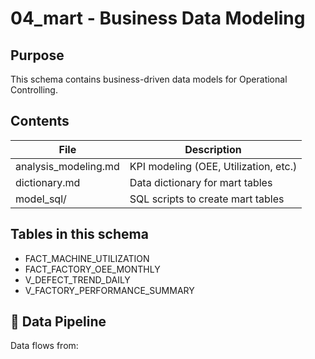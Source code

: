 # 04_mart - Business Data Modeling

## Purpose
This schema contains business-driven data models for Operational Controlling.

## Contents
| File                     | Description                         |
| ------------------------ | ----------------------------------- |
| analysis_modeling.md     | KPI modeling (OEE, Utilization, etc.) |
| dictionary.md            | Data dictionary for mart tables     |
| model_sql/               | SQL scripts to create mart tables   |

## Tables in this schema
- FACT_MACHINE_UTILIZATION
- FACT_FACTORY_OEE_MONTHLY
- V_DEFECT_TREND_DAILY
- V_FACTORY_PERFORMANCE_SUMMARY

## 🔄 Data Pipeline
Data flows from:
